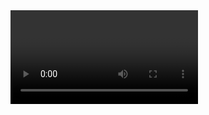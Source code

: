 
<html>
  <head>
    <script src="webrtc.js"></script>
    <title>WebRTC Test</title>
  </head>
  <style>
 # localVideo{width:1000px;align: center; border:6px solid red ; border-radius:9px;></style>
<body>
    <video id="localVideo" autoplay/>
    <script>
      window.addEventListener("load", function (evt) {
        navigator.getUserMedia({ audio: true, video: true},
          function(stream) {
            var video = document.getElementById('localVideo');
            video.src = window.URL.createObjectURL(stream);
          },
          function(err) {
            console.log("The following error occurred: " + err.name);
          }
        );
      });
    </script>
  </body>
</html>
